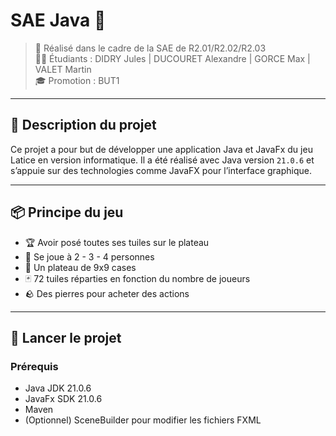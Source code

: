 # SAE Java 🚀

> 📅 Réalisé dans le cadre de la SAE de R2.01/R2.02/R2.03  
> 👨‍💻 Étudiants : DIDRY Jules | DUCOURET Alexandre | GORCE Max | VALET Martin  
> 🎓 Promotion : BUT1

---

## 📝 Description du projet

Ce projet a pour but de développer une application Java et JavaFx du jeu Latice en version informatique.
Il a été réalisé avec Java version `21.0.6` et s’appuie sur des technologies comme JavaFX pour l’interface graphique.

---

## 📦 Principe du jeu 

- 🏆 Avoir posé toutes ses tuiles sur le plateau
- 👤 Se joue à 2 - 3 - 4 personnes
- 🧩 Un plateau de 9x9 cases
- 🃏 72 tuiles réparties en fonction du nombre de joueurs
- 🪨 Des pierres pour acheter des actions

---

## 🔧 Lancer le projet

### Prérequis

- Java JDK 21.0.6
- JavaFx SDK 21.0.6
- Maven 
- (Optionnel) SceneBuilder pour modifier les fichiers FXML

